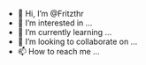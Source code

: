 - 👋 Hi, I’m @Fritzthr
- 👀 I’m interested in ...
- 🌱 I’m currently learning ...
- 💞️ I’m looking to collaborate on ...
- 📫 How to reach me ...

<!---
Fritzthr/Fritzthr is a ✨ special ✨ repository because its `README.md` (this file) appears on your GitHub profile.
You can click the Preview link to take a look at your changes.
--->
